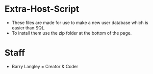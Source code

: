 # Extra-Host-Script
- These files are made for use to make a new user database which is easier than SQL.
- To install them use the zip folder at the bottom of the page.

# Staff
- Barry Langley = Creator & Coder
